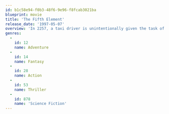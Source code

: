```yaml
---
id: b1c58e94-f0b3-48f6-9e96-f8fcab3021ba
blueprint: movie
title: 'The Fifth Element'
release_date: '1997-05-07'
overview: 'In 2257, a taxi driver is unintentionally given the task of saving a young girl who is part of the key that will ensure the survival of humanity.'
genres:
  -
    id: 12
    name: Adventure
  -
    id: 14
    name: Fantasy
  -
    id: 28
    name: Action
  -
    id: 53
    name: Thriller
  -
    id: 878
    name: 'Science Fiction'
---
```

